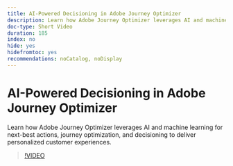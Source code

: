 ```yaml
---
title: AI-Powered Decisioning in Adobe Journey Optimizer
description: Learn how Adobe Journey Optimizer leverages AI and machine learning for next-best actions, journey optimization, and decisioning to deliver personalized customer experiences.
doc-type: Short Video
duration: 185
index: no
hide: yes
hidefromtoc: yes
recommendations: noCatalog, noDisplay
---
```


# AI-Powered Decisioning in Adobe Journey Optimizer

Learn how Adobe Journey Optimizer leverages AI and machine learning for next-best actions, journey optimization, and decisioning to deliver personalized customer experiences.

<!-- 62_S520_3442520_184_aipowered-decisioning-in-adobe-journey-optimizer -->
>[!VIDEO](https://video.tv.adobe.com/v/3458219/?learn=on&enablevpops=true)
